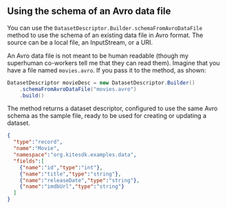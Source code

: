 ## Using the schema of an Avro data file

You can use the `DatasetDescriptor.Builder.schemaFromAvroDataFile` method to use the schema of an existing data file in Avro format. The source can be a local file, an InputStream, or a URI.

An Avro data file is not meant to be human readable (though my superhuman co-workers tell me that they can read them). Imagine that you have a file named `movies.avro`. If you pass it to the method, as shown:

```java
DatasetDescriptor movieDesc = new DatasetDescriptor.Builder()
    .schemaFromAvroDataFile("movies.avro")
    .build()
```

The method returns a dataset descriptor, configured to use the same Avro schema as the sample file, ready to be used for creating or updating a dataset.

```json
{
  "type":"record",
  "name":"Movie",
  "namespace":"org.kitesdk.examples.data",
  "fields":[
    {"name":"id","type":"int"},
    {"name":"title","type":"string"},
    {"name":"releaseDate","type":"string"},
    {"name":"imdbUrl","type":"string"}
  ]
}
```

